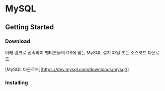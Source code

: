 # MySQL



## Getting Started



### Download

아래 링크로 접속하여 멘티분들의 OS에 맞는 MySQL 설치 파일 또는 소스코드 다운로드

[MySQL 다운로드][https://dev.mysql.com/downloads/mysql/]





### Installing









